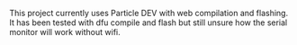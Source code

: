This project currently uses Particle DEV with web compilation and flashing.
It has been tested with dfu compile and flash but still unsure how the serial monitor will work without wifi.
